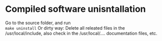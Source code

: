 # Compiled software unisntallation  
Go to the source folder, and run  
```make uninstall```
Or dirty way:
Delete all releated files in the /usr/local/include, also check in the /usr/local/.... documentation files, etc.  

#
